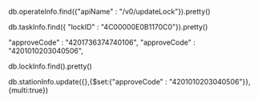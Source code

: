 db.operateInfo.find({"apiName" : "/v0/updateLock"}).pretty()


db.taskInfo.find({ "lockID" : "4C00000E0B1170C0"}).pretty()

 "approveCode" : "4201736374740106",
 "approveCode" : "4201010203040506",


db.lockInfo.find().pretty()


db.stationInfo.update({},{$set:{"approveCode" : "4201010203040506"}},{multi:true})
